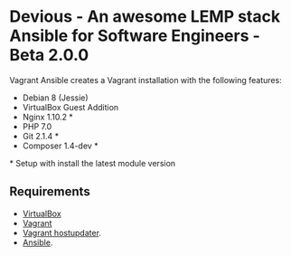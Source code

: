 # Devious - An awesome LEMP stack Ansible for Software Engineers - Beta 2.0.0

Vagrant Ansible creates a Vagrant installation with the following features:

- Debian 8 (Jessie)
- VirtualBox Guest Addition
- Nginx 1.10.2 \*
- PHP 7.0
- Git 2.1.4 \*
- Composer 1.4-dev \*

\* Setup with install the latest module version


## Requirements

- [VirtualBox](https://www.virtualbox.org/wiki/Downloads)
- [Vagrant](http://www.vagrantup.com/downloads.html)
- [Vagrant hostupdater](https://github.com/cogitatio/vagrant-hostsupdater).
- [Ansible](http://docs.ansible.com/intro_installation.html).
